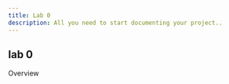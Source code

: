 ```yaml
---
title: Lab 0
description: All you need to start documenting your project..
---
```


## lab 0

Overview
